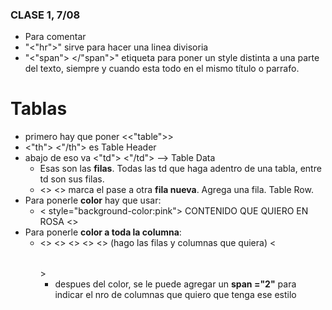 ### CLASE 1, 7/08 
- Para comentar <!-- comentocomento -->
- "<"hr">" sirve para hacer una linea divisoria 
- "<"span"> </"span">"  etiqueta para poner un style distinta a una parte del texto, siempre y cuando esta todo en el mismo título o parrafo.
# Tablas
- primero hay que poner <<"table">>
- <"th"> <"/th"> es Table Header
- abajo de eso va <"td"> <"/td"> --> Table Data
    - Esas son las **filas**. Todas las td que haga adentro de una tabla, entre td son sus filas.
    - <<tr>> <</tr>> marca el pase a otra **fila nueva**. Agrega una fila. Table Row.
- Para ponerle **color** hay que usar:
    - <<td> style="background-color:pink"> CONTENIDO QUE QUIERO EN ROSA <</td>>
- Para ponerle **color a toda la columna**:
    - <<table>>
        <<colgroup>>
            <<col>>
            <<col style="backround-color:pink">>
        <</colgroup>>
        <tr>
            (hago las filas y columnas que quiera)
     <</table>>
     - despues del color, se le puede agregar un **span ="2"** para indicar el nro de columnas que quiero que tenga ese estilo